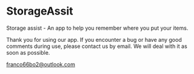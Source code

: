 # StorageAssit
Storage assist - An app to help you remember where you put your items.

Thank you for using our app. If you encounter a bug or have any good comments during use, please contact us by email. We will deal with it as soon as possible.

franco66bo2@outlook.com
